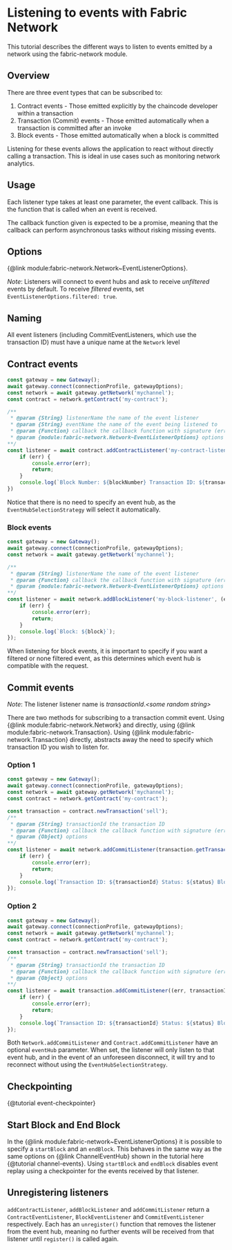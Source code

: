 
# Listening to events with Fabric Network

This tutorial describes the different ways to listen to events emitted by a network using the fabric-network module.

## Overview

There are three event types that can be subscribed to:

1. Contract events - Those emitted explicitly by the chaincode developer within a transaction
2. Transaction (Commit) events - Those emitted automatically when a transaction is committed after an invoke
3. Block events - Those emitted automatically when a block is committed

Listening for these events allows the application to react without directly calling a transaction. This is ideal in use cases such as monitoring network analytics.

## Usage

Each listener type takes at least one parameter, the event callback. This is the function that is called when an event is received.

The callback function given is expected to be a promise, meaning that the callback can perform asynchronous tasks without risking missing events.

## Options

{@link module:fabric-network.Network~EventListenerOptions}.

*Note*: Listeners will connect to event hubs and ask to receive _unfiltered_ events by default. To receive _filtered_ events, set `EventListenerOptions.filtered: true`.

## Naming

All event listeners (including CommitEventListeners, which use the transaction ID) must have a unique name at the `Network` level

## Contract events

```javascript
const gateway = new Gateway();
await gateway.connect(connectionProfile, gatewayOptions);
const network = await gateway.getNetwork('mychannel');
const contract = network.getContract('my-contract');

/**
 * @param {String} listenerName the name of the event listener
 * @param {String} eventName the name of the event being listened to
 * @param {Function} callback the callback function with signature (error, event, blockNumber, transactionId, status)
 * @param {module:fabric-network.Network~EventListenerOptions} options
**/
const listener = await contract.addContractListener('my-contract-listener', 'sale', (err, event, blockNumber, transactionId, status) => {
    if (err) {
        console.error(err);
        return;
    }
    console.log(`Block Number: ${blockNumber} Transaction ID: ${transactionId} Status: ${status}`);
})
```

Notice that there is no need to specify an event hub, as the `EventHubSelectionStrategy` will select it automatically.

### Block events

```javascript
const gateway = new Gateway();
await gateway.connect(connectionProfile, gatewayOptions);
const network = await gateway.getNetwork('mychannel');

/**
 * @param {String} listenerName the name of the event listener
 * @param {Function} callback the callback function with signature (error, blockNumber, transactionId, status)
 * @param {module:fabric-network.Network~EventListenerOptions} options
**/
const listener = await network.addBlockListener('my-block-listener', (error, block) => {
    if (err) {
        console.error(err);
        return;
    }
    console.log(`Block: ${block}`);
});
```

When listening for block events, it is important to specify if you want a filtered or none filtered event, as this determines which event hub is compatible with the request.

## Commit events

*Note*: The listener listener name is _transactionId_._\<some random string\>_

There are two methods for subscribing to a transaction commit event. Using {@link module:fabric-network.Network} and directly, using {@link module:fabric-network.Transaction}. Using {@link module:fabric-network.Transaction} directly, abstracts away the need to specify which transaction ID you wish to listen for.

### Option 1

```javascript
const gateway = new Gateway();
await gateway.connect(connectionProfile, gatewayOptions);
const network = await gateway.getNetwork('mychannel');
const contract = network.getContract('my-contract');

const transaction = contract.newTransaction('sell');
/**
 * @param {String} transactionId the transaction ID
 * @param {Function} callback the callback function with signature (error, transactionId, status, blockNumber)
 * @param {Object} options
**/
const listener = await network.addCommitListener(transaction.getTransactionID().getTransactionID(), (err, transactionId, status, blockNumber) => {
    if (err) {
        console.error(err);
        return;
    }
    console.log(`Transaction ID: ${transactionId} Status: ${status} Block number: ${blockNumber}`);
});
```

### Option 2

```javascript
const gateway = new Gateway();
await gateway.connect(connectionProfile, gatewayOptions);
const network = await gateway.getNetwork('mychannel');
const contract = network.getContract('my-contract');

const transaction = contract.newTransaction('sell');
/**
 * @param {String} transactionId the transaction ID
 * @param {Function} callback the callback function with signature (error, transactionId, status, blockNumber)
 * @param {Object} options
**/
const listener = await transaction.addCommitListener((err, transactionId, status, blockNumber) => {
    if (err) {
        console.error(err);
        return;
    }
    console.log(`Transaction ID: ${transactionId} Status: ${status} Block number: ${blockNumber}`);
});
```

Both `Network.addCommitListener` and `Contract.addCommitListener` have an optional `eventHub` parameter. When set, the listener will only listen to that event hub, and in the event of an unforeseen disconnect, it will try and to reconnect without using the `EventHubSelectionStrategy`.

## Checkpointing

{@tutorial event-checkpointer}

## Start Block and End Block

In the {@link module:fabric-network~EventListenerOptions} it is possible to specify a `startBlock` and an `endBlock`. This behaves in the same way as the same options on {@link ChannelEventHub} shown in the tutorial here {@tutorial channel-events}. Using `startBlock` and `endBlock` disables event replay using a checkpointer for the events received by that listener.

## Unregistering listeners

`addContractListener`, `addBlockListener` and `addCommitListener` return a `ContractEventListener`, `BlockEventListener` and `CommitEventListener` respectively. Each has an `unregister()` function that removes the listener from the event hub, meaning no further events will be received from that listener until `register()` is called again.
